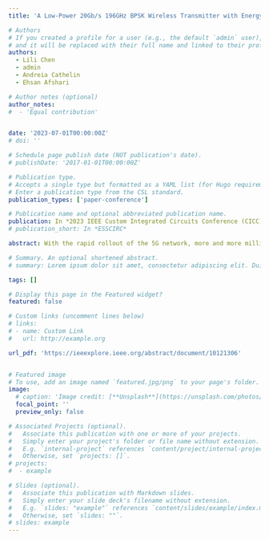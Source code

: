```yaml
---
title: 'A Low-Power 20Gb/s 196GHz BPSK Wireless Transmitter with Energy Efficiency FoM of 0.15 pJ/bit/cm'

# Authors
# If you created a profile for a user (e.g., the default `admin` user), write the username (folder name) here
# and it will be replaced with their full name and linked to their profile.
authors:
  - Lili Chen
  - admin
  - Andreia Cathelin
  - Ehsan Afshari

# Author notes (optional)
author_notes:
#  - 'Equal contribution'


date: '2023-07-01T00:00:00Z'
# doi: ''

# Schedule page publish date (NOT publication's date).
# publishDate: '2017-01-01T00:00:00Z'

# Publication type.
# Accepts a single type but formatted as a YAML list (for Hugo requirements).
# Enter a publication type from the CSL standard.
publication_types: ['paper-conference']

# Publication name and optional abbreviated publication name.
publication: In *2023 IEEE Custom Integrated Circuits Conference (CICC)*
# publication_short: In *ESSCIRC*

abstract: With the rapid rollout of the 5G network, more and more millimeter-wave base stations are deployed, enabling 10x faster data-rate and ubiquitous connectivity. Though millimeter-wave bands like n261 are first-time authorized for cellular communications, operating at around always sees a constant load from the modulator during symbol switching and the power delivered to antennas 1 and 2 is always out-of-phase. Heatmaps of the signal current density in the modulator are shown for both symbols. ∼2−dB modulator losses are from the non-ideal switches and transmission line. 10x higher frequencies compared with 4G LTE, throughput is still fundamentally limited by the channel bandwidth. To further improve the throughput beyond 10Gb/s, moving the carrier frequency to the sub-THz range is inevitable. Over the past ten years, fully integrated sub-THz transceivers for wireless communication are gaining more and more interest. By incorporating both baseband modulators and antennas on-chip, they offer attractive, low-cost, and less-bulky solutions to next-generation communication systems, data centers and IoT. As power generation rather than bandwidth is the bottleneck for sub-THz communication, relatively simple modulation schemes like OOK, 4-ASK, 2-FSK, and QPSK are usually adopted to avoid high power consumption and reduce losses from modulation [1]–[5]. In this paper, we present a 196GHz fully integrated transmitter utilizing a proposed low-loss BPSK modulator. Benefitting from efficient fundamental oscillators, the fabricated prototype consumes only 25mW with a 1.25V supply and realizes energy efficiency per bit of 1.25pJ/bit and energy efficiency per bit per cm of 0.15pJ/bit/cm. Both metrics are the best-in-class and are at least 7x more efficient than all other sub-THz fully integrated wireless transmitters.

# Summary. An optional shortened abstract.
# summary: Lorem ipsum dolor sit amet, consectetur adipiscing elit. Duis posuere tellus ac convallis placerat. Proin tincidunt magna sed ex sollicitudin condimentum.

tags: []

# Display this page in the Featured widget?
featured: false

# Custom links (uncomment lines below)
# links:
# - name: Custom Link
#   url: http://example.org

url_pdf: 'https://ieeexplore.ieee.org/abstract/document/10121306'


# Featured image
# To use, add an image named `featured.jpg/png` to your page's folder.
image:
  # caption: 'Image credit: [**Unsplash**](https://unsplash.com/photos/pLCdAaMFLTE)'
  focal_point: ''
  preview_only: false

# Associated Projects (optional).
#   Associate this publication with one or more of your projects.
#   Simply enter your project's folder or file name without extension.
#   E.g. `internal-project` references `content/project/internal-project/index.md`.
#   Otherwise, set `projects: []`.
# projects:
#  - example

# Slides (optional).
#   Associate this publication with Markdown slides.
#   Simply enter your slide deck's filename without extension.
#   E.g. `slides: "example"` references `content/slides/example/index.md`.
#   Otherwise, set `slides: ""`.
# slides: example
---
```

